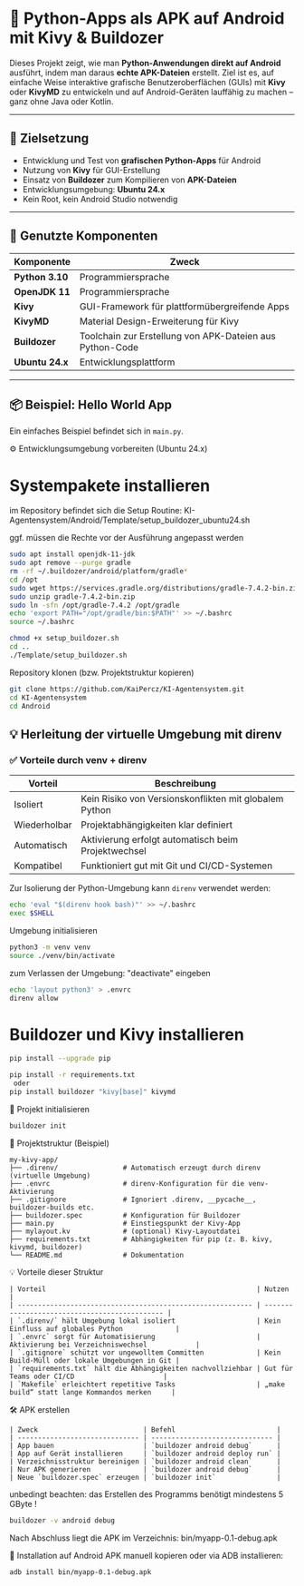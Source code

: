 # 📱 Python-Apps als APK auf Android mit Kivy & Buildozer

Dieses Projekt zeigt, wie man **Python-Anwendungen direkt auf Android** ausführt, indem man daraus **echte APK-Dateien** erstellt. Ziel ist es, auf einfache Weise interaktive grafische Benutzeroberflächen (GUIs) mit **Kivy** oder **KivyMD** zu entwickeln und auf Android-Geräten lauffähig zu machen – ganz ohne Java oder Kotlin.

---

## 🎯 Zielsetzung

- Entwicklung und Test von **grafischen Python-Apps** für Android
- Nutzung von **Kivy** für GUI-Erstellung
- Einsatz von **Buildozer** zum Kompilieren von **APK-Dateien**
- Entwicklungsumgebung: **Ubuntu 24.x**
- Kein Root, kein Android Studio notwendig

---

## 🧰 Genutzte Komponenten

| Komponente | Zweck |
|------------|-------|
| **Python 3.10**  | Programmiersprache |
| **OpenJDK 11**   | Programmiersprache |
| **Kivy**         | GUI-Framework für plattformübergreifende Apps |
| **KivyMD**       | Material Design-Erweiterung für Kivy |
| **Buildozer**    | Toolchain zur Erstellung von APK-Dateien aus Python-Code |
| **Ubuntu 24.x**  | Entwicklungsplattform |

---

## 📦 Beispiel: Hello World App

Ein einfaches Beispiel befindet sich in `main.py`.



⚙️ Entwicklungsumgebung vorbereiten (Ubuntu 24.x)

# Systempakete installieren
im Repository befindet sich die Setup Routine: KI-Agentensystem/Android/Template/setup_buildozer_ubuntu24.sh

ggf. müssen die Rechte vor der Ausführung angepasst werden
```bash
sudo apt install openjdk-11-jdk
sudo apt remove --purge gradle
rm -rf ~/.buildozer/android/platform/gradle*
cd /opt
sudo wget https://services.gradle.org/distributions/gradle-7.4.2-bin.zip
sudo unzip gradle-7.4.2-bin.zip
sudo ln -sfn /opt/gradle-7.4.2 /opt/gradle
echo 'export PATH="/opt/gradle/bin:$PATH"' >> ~/.bashrc
source ~/.bashrc

chmod +x setup_buildozer.sh
cd ..
./Template/setup_buildozer.sh
```

Repository klonen (bzw. Projektstruktur kopieren)
```bash
git clone https://github.com/KaiPercz/KI-Agentensystem.git
cd KI-Agentensystem
cd Android
```

## 💡 Herleitung der virtuelle Umgebung mit direnv
### ✅ Vorteile durch venv + direnv

| Vorteil | Beschreibung |
|--------|--------------|
| Isoliert | Kein Risiko von Versionskonflikten mit globalem Python |
| Wiederholbar | Projektabhängigkeiten klar definiert |
| Automatisch | Aktivierung erfolgt automatisch beim Projektwechsel |
| Kompatibel | Funktioniert gut mit Git und CI/CD-Systemen |

Zur Isolierung der Python-Umgebung kann `direnv` verwendet werden:

```bash
echo 'eval "$(direnv hook bash)"' >> ~/.bashrc 
exec $SHELL
```

Umgebung initialisieren
```bash
python3 -m venv venv
source ./venv/bin/activate
```

zum Verlassen der Umgebung: "deactivate" eingeben

```bash
echo 'layout python3' > .envrc
direnv allow
```

# Buildozer und Kivy installieren
```bash
pip install --upgrade pip

pip install -r requirements.txt
 oder
pip install buildozer "kivy[base]" kivymd
```

🔧 Projekt initialisieren
```bash
buildozer init
```

📁 Projektstruktur (Beispiel)
```text
my-kivy-app/
├── .direnv/                # Automatisch erzeugt durch direnv (virtuelle Umgebung)
├── .envrc                  # direnv-Konfiguration für die venv-Aktivierung
├── .gitignore              # Ignoriert .direnv, __pycache__, buildozer-builds etc.
├── buildozer.spec          # Konfiguration für Buildozer
├── main.py                 # Einstiegspunkt der Kivy-App
├── mylayout.kv             # (optional) Kivy-Layoutdatei
├── requirements.txt        # Abhängigkeiten für pip (z. B. kivy, kivymd, buildozer)
└── README.md               # Dokumentation
```

💡 Vorteile dieser Struktur
```text
| Vorteil                                                    | Nutzen                                        |
| ---------------------------------------------------------- | --------------------------------------------- |
| `.direnv/` hält Umgebung lokal isoliert                    | Kein Einfluss auf globales Python             |
| `.envrc` sorgt für Automatisierung                         | Aktivierung bei Verzeichniswechsel            |
| `.gitignore` schützt vor ungewolltem Committen             | Kein Build-Müll oder lokale Umgebungen in Git |
| `requirements.txt` hält die Abhängigkeiten nachvollziehbar | Gut für Teams oder CI/CD                      |
| `Makefile` erleichtert repetitive Tasks                    | „make build“ statt lange Kommandos merken     |
```


🛠 APK erstellen

```text
| Zweck                          | Befehl                         |
| ------------------------------ | ------------------------------ |
| App bauen                      | `buildozer android debug`      |
| App auf Gerät installieren     | `buildozer android deploy run` |
| Verzeichnisstruktur bereinigen | `buildozer android clean`      |
| Nur APK generieren             | `buildozer android debug`      |
| Neue `buildozer.spec` erzeugen | `buildozer init`               |
```

unbedingt beachten: das Erstellen des Programms benötigt mindestens 5 GByte !

```bash
buildozer -v android debug
```

Nach Abschluss liegt die APK im Verzeichnis:
bin/myapp-0.1-debug.apk

📲 Installation auf Android
APK manuell kopieren oder via ADB installieren:

```bash
adb install bin/myapp-0.1-debug.apk
```
